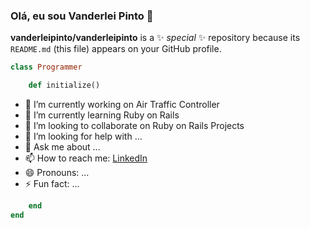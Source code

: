 ### Olá, eu sou Vanderlei Pinto  👋


**vanderleipinto/vanderleipinto** is a ✨ _special_ ✨ repository because its `README.md` (this file) appears on your GitHub profile.

```ruby 
class Programmer

	def initialize() 
```

- 🔭 I’m currently working on Air Traffic Controller
- 🌱 I’m currently learning Ruby on Rails
- 👯 I’m looking to collaborate on Ruby on Rails Projects
- 🤔 I’m looking for help with ...
- 💬 Ask me about ...
- 📫 How to reach me: <a href="https://www.linkedin.com/in/vanderlei-carvalho-rodrigues-pinto/" target="_blank">LinkedIn</a>
- 😄 Pronouns: ...
- ⚡ Fun fact: ...

```ruby 
	end 
end 
```

